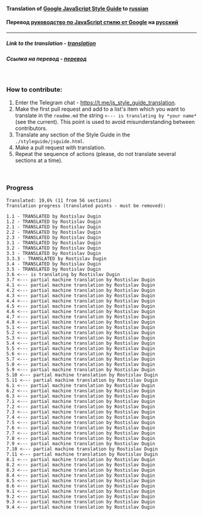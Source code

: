 #### Translation of [Google JavaScript Style Guide](https://google.github.io/styleguide/jsguide.html) to [russian](https://rostislavdugin.github.io/styleguide/jsguide.html)

#### Перевод [руководство по JavaScript стилю от Google](https://google.github.io/styleguide/jsguide.html) на [русский](https://rostislavdugin.github.io/styleguide/jsguide.html)

---

##### Link to the translation - [translation](https://rostislavdugin.github.io/styleguide/jsguide.html)

##### Ссылка на перевод - [перевод](https://rostislavdugin.github.io/styleguide/jsguide.html)

<br>

### How to contribute:

1. Enter the Telegram chat - https://t.me/js_style_guide_translation.
2. Make the first pull request and add to a list's item which you want to translate in the `readme.md` the string `<--- is translating by *your name*` (see the current). This point is used to avoid misunderstanding between contributors.
3. Translate any section of the Style Guide in the `./styleguide/jsguide.html`.
4. Make a pull request with translation.
5. Repeat the sequence of actions (please, do not translate several sections at a time).

<br>

### Progress

```
Translated: 19,6% (11 from 56 sections)
Translation progress (translated points - must be removed):

1.1 - TRANSLATED by Rostislav Dugin
1.2 - TRANSLATED by Rostislav Dugin
2.1 - TRANSLATED by Rostislav Dugin
2.2 - TRANSLATED by Rostislav Dugin
2.3 - TRANSLATED by Rostislav Dugin
3.1 - TRANSLATED by Rostislav Dugin
3.2 - TRANSLATED by Rostislav Dugin
3.3 - TRANSLATED by Rostislav Dugin
3.3.3 - TRANSLATED by Rostislav Dugin
3.4 - TRANSLATED by Rostislav Dugin
3.5 - TRANSLATED by Rostislav Dugin
3.6 <--- is translating by Rostislav Dugin
3.7 <--- partial machine translation by Rostislav Dugin
4.1 <--- partial machine translation by Rostislav Dugin
4.2 <--- partial machine translation by Rostislav Dugin
4.3 <--- partial machine translation by Rostislav Dugin
4.4 <--- partial machine translation by Rostislav Dugin
4.5 <--- partial machine translation by Rostislav Dugin
4.6 <--- partial machine translation by Rostislav Dugin
4.7 <--- partial machine translation by Rostislav Dugin
4.8 <--- partial machine translation by Rostislav Dugin
5.1 <--- partial machine translation by Rostislav Dugin
5.2 <--- partial machine translation by Rostislav Dugin
5.3 <--- partial machine translation by Rostislav Dugin
5.4 <--- partial machine translation by Rostislav Dugin
5.5 <--- partial machine translation by Rostislav Dugin
5.6 <--- partial machine translation by Rostislav Dugin
5.7 <--- partial machine translation by Rostislav Dugin
5.8 <--- partial machine translation by Rostislav Dugin
5.9 <--- partial machine translation by Rostislav Dugin
5.10 <--- partial machine translation by Rostislav Dugin
5.11 <--- partial machine translation by Rostislav Dugin
6.1 <--- partial machine translation by Rostislav Dugin
6.2 <--- partial machine translation by Rostislav Dugin
6.3 <--- partial machine translation by Rostislav Dugin
7.1 <--- partial machine translation by Rostislav Dugin
7.2 <--- partial machine translation by Rostislav Dugin
7.3 <--- partial machine translation by Rostislav Dugin
7.4 <--- partial machine translation by Rostislav Dugin
7.5 <--- partial machine translation by Rostislav Dugin
7.6 <--- partial machine translation by Rostislav Dugin
7.7 <--- partial machine translation by Rostislav Dugin
7.8 <--- partial machine translation by Rostislav Dugin
7.9 <--- partial machine translation by Rostislav Dugin
7.10 <--- partial machine translation by Rostislav Dugin
7.11 <--- partial machine translation by Rostislav Dugin
8.1 <--- partial machine translation by Rostislav Dugin
8.2 <--- partial machine translation by Rostislav Dugin
8.3 <--- partial machine translation by Rostislav Dugin
8.4 <--- partial machine translation by Rostislav Dugin
8.5 <--- partial machine translation by Rostislav Dugin
8.6 <--- partial machine translation by Rostislav Dugin
9.1 <--- partial machine translation by Rostislav Dugin
9.2 <--- partial machine translation by Rostislav Dugin
9.3 <--- partial machine translation by Rostislav Dugin
9.4 <--- partial machine translation by Rostislav Dugin
```

